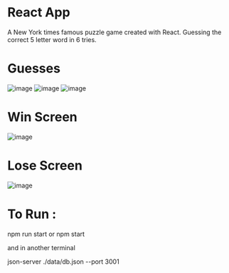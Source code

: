 # React App
<p>A New York times famous puzzle game created with React. Guessing the correct 5 letter word in 6 tries.</p>

# Guesses
![image](https://github.com/Omsurvase24/React-Wordle/assets/115352062/c33be41c-395f-49c5-b5ac-786897ec580b)
![image](https://github.com/Omsurvase24/React-Wordle/assets/115352062/463c4c55-e3e2-481b-b04b-2cb6e8ebab66)
![image](https://github.com/Omsurvase24/React-Wordle/assets/115352062/c428dfa2-40d8-411a-b219-d107f5c28883)


# Win Screen
![image](https://github.com/Omsurvase24/React-Wordle/assets/115352062/70a511d7-b449-47f4-9307-cad36163e270)

# Lose Screen
![image](https://github.com/Omsurvase24/React-Wordle/assets/115352062/505b2ca3-1067-419e-a6c8-3c094998173e)

# To Run :
<p>npm run start or npm start</p>
<p>and in another terminal</p>
<p>json-server ./data/db.json --port 3001</p>



